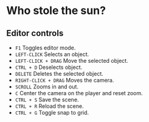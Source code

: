 # Who stole the sun?



## Editor controls

- `F1` Toggles editor mode.
- `LEFT-CLICK` Selects an object.
- `LEFT-CLICK + DRAG` Move the selected object.
- `CTRL + D` Deselects object.
- `DELETE` Deletes the selected object. 
- `RIGHT-CLICK + DRAG` Moves the camera.
- `SCROLL` Zooms in and out.
- `C` Center the camera on the player and reset zoom.
- `CTRL + S` Save the scene.
- `CTRL + R` Reload the scene.
- `CTRL + G` Toggle snap to grid.
